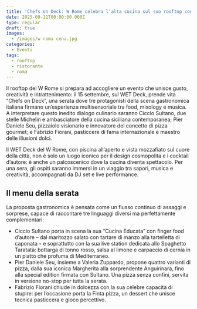 ```yaml
---
title: 'Chefs on Deck: W Rome celebra l’alta cucina sul suo rooftop con vista su Roma'
date: 2025-09-11T00:00:00.000Z
type: regular
draft: true
images:
  - /images/w roma cena.jpg
categories:
  - Eventi
tags:
  - rooftop
  - ristorante
  - roma
---
```


Il rooftop del W Rome si prepara ad accogliere un evento che unisce gusto, creatività e intrattenimento: il 15 settembre, sul WET Deck, prende vita “Chefs on Deck”, una serata dove tre protagonisti della scena gastronomica italiana firmano un’esperienza multisensoriale tra food, mixology e musica. A interpretare questo inedito dialogo culinario saranno Ciccio Sultano, due stelle Michelin e ambasciatore della cucina siciliana contemporanea; Pier Daniele Seu, pizzaiolo visionario e innovatore del concetto di pizza gourmet; e Fabrizio Fiorani, pasticcere di fama internazionale e maestro delle illusioni dolci.

Il WET Deck del W Rome, con piscina all’aperto e vista mozzafiato sul cuore della città, non è solo un luogo iconico per il design cosmopolita e i cocktail d’autore: è anche un palcoscenico dove la cucina diventa spettacolo. Per una sera, gli ospiti saranno immersi in un viaggio tra sapori, musica e creatività, accompagnati da DJ set e live performance.

## Il menu della serata

La proposta gastronomica è pensata come un flusso continuo di assaggi e sorprese, capace di raccontare tre linguaggi diversi ma perfettamente complementari:

* Ciccio Sultano porta in scena la sua “Cucina Educata” con finger food d’autore – dal maritozzo salato con tartare di manzo alla tartelletta di caponata – e soprattutto con la sua live station dedicata allo Spaghetto Taratatà: bottarga di tonno rosso, salsa al limone e carpaccio di cernia in un piatto che profuma di Mediterraneo.
* Pier Daniele Seu, insieme a Valeria Zuppardo, propone quattro varianti di pizza, dalla sua iconica Margherita alla sorprendente Anguirinara, fino alla special edition firmata con Sultano. Una pizza senza confini, servita in versione no-stop per tutta la serata.
* Fabrizio Fiorani chiude in dolcezza con la sua celebre capacità di stupire: per l’occasione porta la Finta pizza, un dessert che unisce tecnica pasticcera e gioco percettivo.
